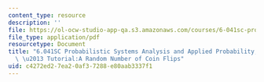 ```yaml
---
content_type: resource
description: ''
file: https://ol-ocw-studio-app-qa.s3.amazonaws.com/courses/6-041sc-probabilistic-systems-analysis-and-applied-probability-fall-2013/c4272ed27ea20af37288e80aab3337f1_MIT6_041SCF13_Random_Number_of_Coin_Flipstake_300k.pdf
file_type: application/pdf
resourcetype: Document
title: "6.041SC Probabilistic Systems Analysis and Applied Probability, Fall 2013Transcript\
  \ \u2013 Tutorial:A Random Number of Coin Flips"
uid: c4272ed2-7ea2-0af3-7288-e80aab3337f1
---
```

